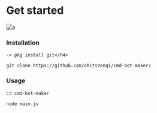# Get started
![a](https://encrypted-tbn0.gstatic.com/images?q=tbn:ANd9GcT_tN7ff8XXM1aq7DNXwapdzg_nt6Bt9eEwyg&usqp=CAU)
### Installation
```
-> pkg install git</h4>
```
```
git clone https://github.com/ohitszenqi/cmd-bot-maker/
```
### Usage
```bash
cd cmd-bot-maker
```
```bash
node main.js
```
